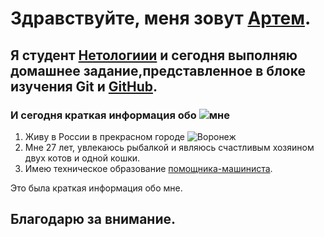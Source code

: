 # Здравствуйте, меня зовут [Артем](https://vk.com/artemkirilov).

## Я студент [Нетологиии](https://netology.ru/) и сегодня выполняю домашнее задание,представленное в блоке изучения Git и [GitHub](https://github.com/).

### И сегодня краткая информация обо ![мне](Screenshot_22.png)

1. Живу в России в прекрасном городе ![Воронеж](https://www.google.com/url?sa=i&url=https%3A%2F%2Fwikiway.com%2Frussia%2Fvoronezh%2F&psig=AOvVaw3Kt7AS4BnwtHZnVzTzaFa2&ust=1678230990950000&source=images&cd=vfe&ved=0CA8QjRxqFwoTCODq8eG3yP0CFQAAAAAdAAAAABAJ)
2. Мне 27 лет, увлекаюсь рыбалкой и являюсь счастливым хозяином двух котов и одной кошки.
3. Имею техническое образование [помощника-машиниста](Screenshot_23.png).

Это была краткая информация обо мне.
## Благодарю за внимание.